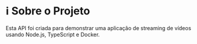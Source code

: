 # ℹ️ Sobre o Projeto

Esta API foi criada para demonstrar uma aplicação de streaming de vídeos usando Node.js, TypeScript e Docker.
